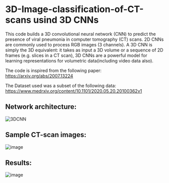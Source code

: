 
# 3D-Image-classification-of-CT-scans usind 3D CNNs
This code builds a 3D convolutional neural network (CNN) to predict the presence of viral pneumonia in computer tomography (CT) scans. 2D CNNs are commonly used to process RGB images (3 channels). A 3D CNN is simply the 3D equivalent: it takes as input a 3D volume or a sequence of 2D frames (e.g. slices in a CT scan), 3D CNNs are a powerful model for learning representations for volumetric data(including video data also).

The code is inspired from the following paper: https://arxiv.org/abs/2007.13224

The Dataset used was a subset of the following data: https://www.medrxiv.org/content/10.1101/2020.05.20.20100362v1

## Network architecture:
![3DCNN](https://user-images.githubusercontent.com/18333608/113971844-2aa58780-9857-11eb-8345-6e286a58a84c.png)

## Sample CT-scan images:
![image](https://user-images.githubusercontent.com/18333608/113971966-6ccec900-9857-11eb-8011-50a1555c9f8e.png)

## Results:
![image](https://user-images.githubusercontent.com/18333608/113972024-896b0100-9857-11eb-92ad-fafaa9f3692d.png)
